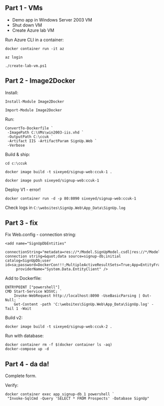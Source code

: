 
## Part 1 - VMs

- Demo app in Windows Server 2003 VM
- Shut down VM
- Create Azure lab VM

Run Azure CLI in a container:

```
docker container run -it az 
```

```
az login
```

```
./create-lab-vm.ps1
```

## Part 2 - Image2Docker

Install:

```
Install-Module Image2Docker

Import-Module Image2Docker
```

Run:

```
ConvertTo-Dockerfile `
 -ImagePath C:\VMs\win2003-iis.vhd `
 -OutputPath C:\ccuk `
 -Artifact IIS -ArtifactParam SignUp.Web `
 -Verbose 
```

Build & ship:

```
cd c:\ccuk

docker image build -t sixeyed/signup-web:ccuk-1 .

docker image push sixeyed/signup-web:ccuk-1 
```

Deploy V1 - error!

```
docker container run -d -p 80:8090 sixeyed/signup-web:ccuk-1 
```

Check logs in `C:\websites\SignUp.Web\App_Data\SignUp.log`

## Part 3 - fix

Fix Web.config - connection string:

```
<add name="SignUpDbEntities" 
     connectionString="metadata=res://*/Model.SignUpModel.csdl|res://*/Model.SignUpModel.ssdl|res://*/Model.SignUpModel.msl;provider=System.Data.SqlClient;provider connection string=&quot;data source=signup-db;initial catalog=SignUpDb;user id=sa;password=DockerCon!!!;MultipleActiveResultSets=True;App=EntityFramework&quot;" 
     providerName="System.Data.EntityClient" />
```

Add to Dockerfile:

```
ENTRYPOINT ["powershell"]
CMD Start-Service W3SVC; `
    Invoke-WebRequest http://localhost:8090 -UseBasicParsing | Out-Null; `
    Get-Content -path 'C:\websites\SignUp.Web\App_Data\SignUp.log' -Tail 1 -Wait
```

Build v2:

```
docker image build -t sixeyed/signup-web:ccuk-2 .
```

Run with database:

```
docker container rm -f $(docker container ls -aq)
docker-compose up -d
```

## Part 4 - da da!

Complete form. 

Verify:

```
docker container exec app_signup-db_1 powershell `
 "Invoke-SqlCmd -Query 'SELECT * FROM Prospects' -Database SignUp"
```

